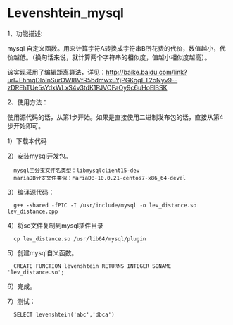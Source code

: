 # Levenshtein_mysql
1、功能描述:

mysql 自定义函数。用来计算字符A转换成字符串B所花费的代价，数值越小，代价越低。（换句话来说，就计算两个字符串的相似度，值越小相似度越高）。

该实现采用了编辑距离算法，详见：http://baike.baidu.com/link?url=EhmqDIoInSurOWI8VfR5bdmwxuYjPGKgqET2oNyv9--zDREhTUe5sYdxWLxS4v3tdK1PJVOFaOy9c6uHoElBSK

2、使用方法：

  使用源代码的话，从第1步开始。如果是直接使用二进制发布包的话，直接从第4步开始即可。

  1）下载本代码

  2）安装mysql开发包。

      mysql主分支文件名类型：libmysqlclient15-dev
      mariaDB分支文件类似：MariaDB-10.0.21-centos7-x86_64-devel

  3）编译源代码：

      g++ -shared -fPIC -I /usr/include/mysql -o lev_distance.so lev_distance.cpp 

  4）将so文件复制到mysql插件目录

      cp lev_distance.so /usr/lib64/mysql/plugin

  5）创建mysql自义函数。

      CREATE FUNCTION levenshtein RETURNS INTEGER SONAME 'lev_distance.so';

  6）完成。
  
  7）测试：

      SELECT levenshtein('abc','dbca')
      

